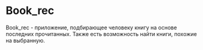 # Book_rec
Book_rec - приложение, подбирающее человеку книгу на основе последних прочитанных. Также есть возможность найти книги, похожие на выбранную.
